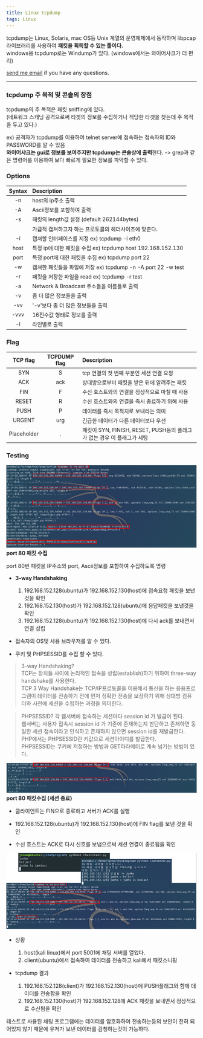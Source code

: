 ```yaml
---
title: Linux tcpdump
tags: Linux
---
```


tcpdump는 Linux, Solaris, mac OS등 Unix 계열의 운영체제에서 동작하며 libpcap라이브러리를 사용하여 **패킷을 획득할 수 있는 툴이다.**  
windows용 tcpdump로는 Windump가 있다. (windows에서는 와이어샤크가 더 편리)

 [send me email](mailto:jewel7492@gmail.com) if you have any questions.

<!--more-->

---

### tcpdump 주 목적 및 콘솔의 장점

tcpdump의 주 목적은 패킷 sniffing에 있다.  
(네트워크 스캐닝 공격으로써 타겟의 정보를 수집하거나 적당한 타겟을 찾는데 주 목적을 두고 있다.)  

ex) 공격자가 tcpdump를 이용하여 telnet server에 접속하는 접속자의 ID와 PASSWORD를 알 수 있음  
**와이어샤크는 gui로 정보를 보여주지만 tcpdump는 콘솔상에 출력**한다. -> grep과 같은 명령어를 이용하여 보다 빠르게 필요한 정보를 파악할 수 있다.  

### Options

|Syntax|Description|
|:---:|:---|
|-n|host의 ip주소 출력|
|-A|Ascii정보를 포함하여 출력|
|-s|패킷의 length값 설정 (default 262144bytes) 
||가급적 캡쳐하고자 하는 프로토콜의 헤더사이즈에 맞춘다.|
|-i|캡쳐할 인터페이스를 지정 ex) tcpdump -i eth0|
|host|특정 ip에 대한 패킷을 수집 ex) tcpdump host 192.168.152.130|
|port|특정 port에 대한 패킷을 수집 ex) tcpdump port 22|
|-w|캡쳐한 패킷들을 파일에 저장 ex) tcpdump -n -A port 22 -w test|
|-r|패킷을 저장한 파일을 read ex) tcpdump -r test|
|-a|Network & Broadcast 주소들을 이름들로 출력|
|-v|좀 더 많은 정보들을 출력|
|-vv|'-v'보다 좀 더 많은 정보들을 출력|
|-vvv|16진수값 형태로 정보를 출력|
|-l|라인별로 출력|  

### Flag  

|TCP flag|TCPDUMP flag|Description| 
|:---:|:---:|:---|
|SYN|S|tcp 연결의 첫 번째 부분인 세션 연결 요청|
|ACK|ack|상대방으로부터 패킷을 받은 뒤에 알려주는 패킷|
|FIN|F|수신 호스트와의 연결을 정상적으로 마칠 때 사용|
|RESET|R|수신 호스트와의 연결을 즉시 종료하기 위해 사용|
|PUSH|P|데이터를 즉시 목적지로 보내라는 의미|
|URGENT|urg|긴급한 데이터가 다른 데이터보다 우선|
|Placeholder|.|패킷이 SYN, FINISH, RESET, PUSH등의 플래그가 없는 경우 이 플래그가 세팅|

### Testing  

![그림1](/assets/Linux/tcpdump/1.PNG)  
**port 80 패킷 수집**  

port 80번 패킷을 IP주소와 port, Ascii정보를 포함하여 수집하도록 명령  

* **3-way Handshaking**  
    1. 192.168.152.128(ubuntu)가 192.168.152.130(host)에 접속요청 패킷을 보낸것을 확인  
    2. 192.168.152.130(host)가 192.168.152.128(ubuntu)에 응답패킷을 보낸것을 확인  
    3. 192.168.152.128(ubuntu)가 192.168.152.130(host)에 다시 ack를 보내면서 연결 성립  

* 접속자의 OS및 사용 브라우저를 알 수 있다.  
* 쿠키 및 PHPSESSID를 수집 할 수 있다.  

>3-way Handshaking?  
TCP는 장치들 사이에 논리적인 접속을 성립(establish)하기 위하여 three-way handshake를 사용한다.  
TCP 3 Way Handshake는 TCP/IP프로토콜을 이용해서 통신을 하는 응용프로그램이 데이터를 전송하기 전에 먼저 정확한 전송을 보장하기 위해 상대방 컴퓨터와 사전에 세션을 수립하는 과정을 의미한다.

>PHPSESSID?
각 웹서버에 접속하는 세션마다 session id 가 발급이 된다.  
웹서버는 사용자 접속시 session id 가 기존에 존재하는지 판단하고 존재하면 동일한 세션 접속이라고 인식하고 존재하지 않으면 session id를 재발급한다.  
PHP에서는 PHPSESSID란 키값으로 세션아이디를 발급한다.  
PHPSESSID는 쿠키에 저정하는 방법과 GET파라메터로 계속 넘기는 방법이 있다.  

![그림2](/assets/Linux/tcpdump/2.PNG)  
**port 80 패킷수집 (세션 종료)**  

* 클라이언트는 FIN으로 종료하고 서버가 ACK를 실행  

* 192.168.152.128(ubuntu)가 192.168.152.130(host)에 FIN flag를 보낸 것을 확인  
* 수신 호스트는 ACK로 다시 신호를 보냄으로써 세션 연결이 종료됨을 확인  

![그림3](/assets/Linux/tcpdump/3.PNG)  

* 상황
    1. host(kali linux)에서 port 5001에 채팅 서버를 열었다.
    2. client(ubuntu)에서 접속하여 데이터를 전송하고 kali에서 패킷스니핑

* tcpdump 결과  
    1. 192.168.152.128(client)가 192.168.152.130(host)에 PUSH플래그와 함께 데이터를 전송함을 확인
    2. 192.168.152.130(host)가 192.168.152.128에 ACK 패킷을 보내면서 정상적으로 수신됨을 확인

테스트로 사용된 채팅 프로그램에는 데이터를 암호화하여 전송하는등의 보안이 전혀 되어있지 않기 때문에 유저가 보낸 데이터를 감청하는것이 가능하다.  